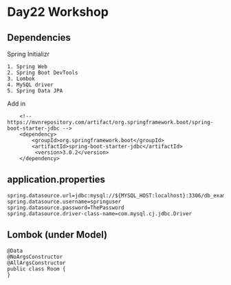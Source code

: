 # Day22 Workshop

## Dependencies
Spring Initializr
```
1. Spring Web
2. Spring Boot DevTools
3. Lombok
4. MySQL driver
5. Spring Data JPA 
```

Add in
```
	<!-- https://mvnrepository.com/artifact/org.springframework.boot/spring-boot-starter-jdbc -->
	<dependency>
    	<groupId>org.springframework.boot</groupId>
   	 	<artifactId>spring-boot-starter-jdbc</artifactId>
   		 <version>3.0.2</version>
	</dependency>
```

## application.properties
```
spring.datasource.url=jdbc:mysql://${MYSQL_HOST:localhost}:3306/db_example
spring.datasource.username=springuser
spring.datasource.password=ThePassword
spring.datasource.driver-class-name=com.mysql.cj.jdbc.Driver
```

## Lombok (under Model)
```
@Data
@NoArgsConstructor
@AllArgsConstructor
public class Room {
}
```

